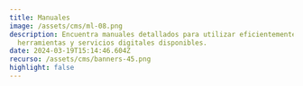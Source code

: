 ```yaml
---
title: Manuales
image: /assets/cms/ml-08.png
description: Encuentra manuales detallados para utilizar eficientemente las
  herramientas y servicios digitales disponibles.
date: 2024-03-19T15:14:46.604Z
recurso: /assets/cms/banners-45.png
highlight: false
---
```

